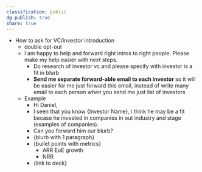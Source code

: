 ```yaml
---
classification: public
dg-publish: true
share: true
---
```



- How to ask for VC/investor introduction 
	- double opt-out 
	- I am happy to help and forward right intros to right people. Please make my help easier with next steps.
		- Do research of investor vc and please specify with investor is a fit in blurb
		- **Send me separate forward-able email to each investor** so it will be easier for me just forward this email, instead of write many email to each person when you send me just list of investors
	 - Example 
		 - Hi Daniel, 
		- I seen that you know {Investor Name}, i think he may be a fit becase he invested in companies in out industry and stage (examples of companies).
		- Can you forward him our blurb? 
		- {blurb with 1 paragraph}
		- {bullet points with metrics}
			- ARR EoE growth
			- NRR
		- {link to deck}